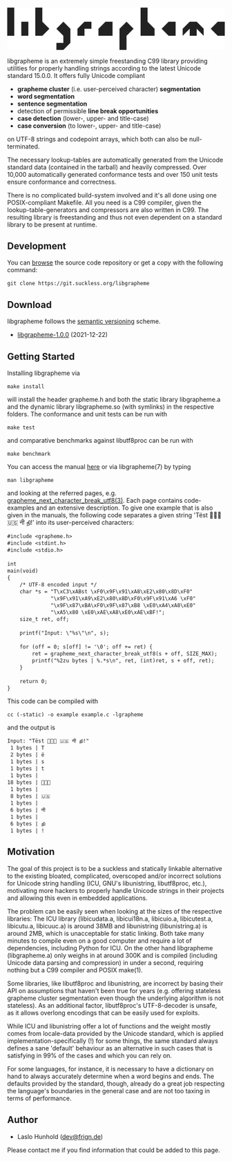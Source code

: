 ![libgrapheme](libgrapheme.svg)

libgrapheme is an extremely simple freestanding C99 library providing
utilities for properly handling strings according to the latest
Unicode standard 15.0.0. It offers fully Unicode compliant

* __grapheme cluster__ (i.e. user-perceived character) __segmentation__
* __word segmentation__
* __sentence segmentation__
* detection of permissible __line break opportunities__
* __case detection__ (lower-, upper- and title-case)
* __case conversion__ (to lower-, upper- and title-case)

on UTF-8 strings and codepoint arrays, which both can also be
null-terminated.

The necessary lookup-tables are automatically generated from the Unicode
standard data (contained in the tarball) and heavily compressed. Over
10,000 automatically generated conformance tests and over 150 unit tests
ensure conformance and correctness.

There is no complicated build-system involved and it's all done using
one POSIX-compliant Makefile. All you need is a C99 compiler, given
the lookup-table-generators and compressors are also written in C99.
The resulting library is freestanding and thus not even dependent on a
standard library to be present at runtime.

Development
-----------
You can [browse](//git.suckless.org/libgrapheme) the source code
repository or get a copy with the following command:

	git clone https://git.suckless.org/libgrapheme

Download
--------
libgrapheme follows the [semantic versioning](https://semver.org/) scheme.

* [libgrapheme-1.0.0](//dl.suckless.org/libgrapheme/libgrapheme-1.tar.gz) (2021-12-22)


Getting Started
---------------
Installing libgrapheme via

	make install

will install the header grapheme.h and both the static library
libgrapheme.a and the dynamic library libgrapheme.so (with symlinks) in
the respective folders. The conformance and unit tests can be run with

	make test

and comparative benchmarks against libutf8proc can be run with

	make benchmark

You can access the manual [here](man/) or via libgrapheme(7) by typing

	man libgrapheme

and looking at the referred pages, e.g.
[grapheme\_next\_character\_break_utf8(3)](man/grapheme_next_character_break_utf8(3)/).
Each page contains code-examples and an extensive description. To give
one example that is also given in the manuals, the following code
separates a given string 'Tëst 👨‍👩‍👦 🇺🇸 नी நி!'
into its user-perceived characters:

	#include <grapheme.h>
	#include <stdint.h>
	#include <stdio.h>
	
	int
	main(void)
	{
		/* UTF-8 encoded input */
		char *s = "T\xC3\xABst \xF0\x9F\x91\xA8\xE2\x80\x8D\xF0"
		          "\x9F\x91\xA9\xE2\x80\x8D\xF0\x9F\x91\xA6 \xF0"
		          "\x9F\x87\xBA\xF0\x9F\x87\xB8 \xE0\xA4\xA8\xE0"
		          "\xA5\x80 \xE0\xAE\xA8\xE0\xAE\xBF!";
		size_t ret, off;
	
		printf("Input: \"%s\"\n", s);
	
		for (off = 0; s[off] != '\0'; off += ret) {
			ret = grapheme_next_character_break_utf8(s + off, SIZE_MAX);
			printf("%2zu bytes | %.*s\n", ret, (int)ret, s + off, ret);
		}
	
		return 0;
	}

This code can be compiled with

	cc (-static) -o example example.c -lgrapheme

and the output is

	Input: "Tëst 👨‍👩‍👦 🇺🇸 नी நி!"
	 1 bytes | T
	 2 bytes | ë
	 1 bytes | s
	 1 bytes | t
	 1 bytes |  
	18 bytes | 👨‍👩‍👦
	 1 bytes |  
	 8 bytes | 🇺🇸
	 1 bytes |  
	 6 bytes | नी
	 1 bytes |  
	 6 bytes | நி
	 1 bytes | !


Motivation
----------
The goal of this project is to be a suckless and statically linkable
alternative to the existing bloated, complicated, overscoped and/or
incorrect solutions for Unicode string handling (ICU, GNU's
libunistring, libutf8proc, etc.), motivating more hackers to properly
handle Unicode strings in their projects and allowing this even in
embedded applications.

The problem can be easily seen when looking at the sizes of the respective
libraries: The ICU library (libicudata.a, libicui18n.a, libicuio.a,
libicutest.a, libicutu.a, libicuuc.a) is around 38MB and libunistring
(libunistring.a) is around 2MB, which is unacceptable for static
linking. Both take many minutes to compile even on a good computer and
require a lot of dependencies, including Python for ICU. On
the other hand libgrapheme (libgrapheme.a) only weighs in at around 300K
and is compiled (including Unicode data parsing and compression) in
under a second, requiring nothing but a C99 compiler and POSIX make(1).

Some libraries, like libutf8proc and libunistring, are incorrect by
basing their API on assumptions that haven't been true for years
(e.g. offering stateless grapheme cluster segmentation even though the
underlying algorithm is not stateless). As an additional factor,
libutf8proc's UTF-8-decoder is unsafe, as it allows overlong encodings
that can be easily used for exploits.

While ICU and libunistring offer a lot of functions and the weight mostly
comes from locale-data provided by the Unicode standard, which is applied
implementation-specifically (!) for some things, the same standard always
defines a sane 'default' behaviour as an alternative in such cases that
is satisfying in 99% of the cases and which you can rely on.

For some languages, for instance, it is necessary to have a dictionary
on hand to always accurately determine when a word begins and ends. The
defaults provided by the standard, though, already do a great job
respecting the language's boundaries in the general case and are not too
taxing in terms of performance.

Author
------
* Laslo Hunhold (dev@frign.de)

Please contact me if you find information that could be added to this page.
